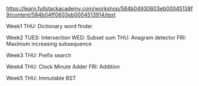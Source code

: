 https://learn.fullstackacademy.com/workshop/584b04930603eb00045138f9/content/584b04ff0603eb0004513914/text


Week1
THU: Dictionary word finder

Week2
TUES: Intersection
WED: Subset sum
THU: Anagram detector
FRI: Maximum increasing subsequence

Week3
THU: Prefix search

Week4
THU: Clock Minute Adder
FRI: Addition

Week5
THU: Immutable BST

